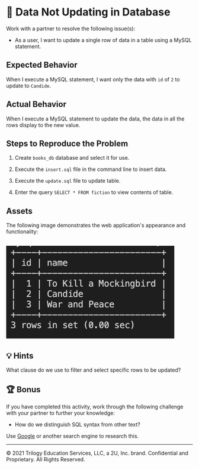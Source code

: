 # 🐛 Data Not Updating in Database

Work with a partner to resolve the following issue(s):

* As a user, I want to update a single row of data in a table using a MySQL statement.

## Expected Behavior

When I execute a MySQL statement, I want only the data with `id` of `2` to update to `Candide`.

## Actual Behavior

When I execute a MySQL statement to update the data, the data in all the rows display to the new value. 

## Steps to Reproduce the Problem

1. Create `books_db` database and select it for use.

2. Execute the `insert.sql` file in the command line to insert data.

3. Execute the `update.sql` file to update table.

4. Enter the query `SELECT * FROM fiction` to view contents of table. 

## Assets

The following image demonstrates the web application's appearance and functionality:

![Image of Table](./assets/image-1.png) 
---

## 💡 Hints

What clause do we use to filter and select specific rows to be updated? 

## 🏆 Bonus

If you have completed this activity, work through the following challenge with your partner to further your knowledge:

* How do we distinguish SQL syntax from other text?

Use [Google](https://www.google.com) or another search engine to research this.

---
© 2021 Trilogy Education Services, LLC, a 2U, Inc. brand. Confidential and Proprietary. All Rights Reserved.
